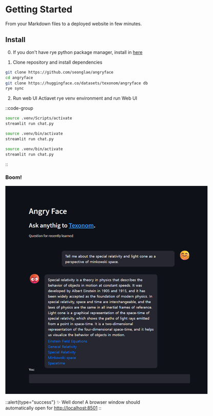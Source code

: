 # Getting Started

From your Markdown files to a deployed website in few minutes.

## Install
0. If you don't have rye python package manager, install in [here](https://rye-up.com/)


1. Clone repository and install dependencies
```zsh
git clone https://github.com/seonglae/angryface
cd angryface
git clone https://huggingface.co/datasets/texonom/angryface db
rye sync
```

2. Run web UI
Actiavet rye venv environment and run Web UI

::code-group

```zsh [Windows]
source .venv/Scripts/activate
streamlit run chat.py
```

```zsh [Mac]
source .venv/bin/activate
streamlit run chat.py
```

```zsh [Linux]
source .venv/bin/activate
streamlit run chat.py
```
::

### Boom!

  <p align="center">
  <img src="https://github.com/seonglae/angryface/raw/main/img/chat.png" style="max-width: 45em">
  </p>

::alert{type="success"}
✨ Well done! A browser window should automatically open for <http://localhost:8501>
::
